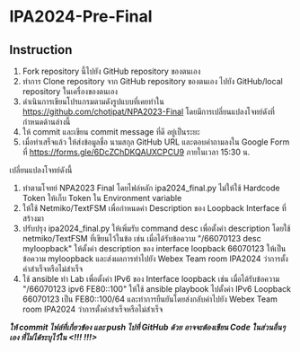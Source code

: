 # IPA2024-Pre-Final

## Instruction

1. Fork repository นี้ไปยัง GitHub repository ของตนเอง
2. ทำการ Clone repository จาก GitHub repository ของตนเอง ไปยัง GitHub/local repository ในเครื่องของตนเอง
3. ดำเนินการเขียนโปรแกรมตามดังรูปแบบที่เคยทำใน https://github.com/chotipat/NPA2023-Final โดยมีการเปลี่ยนแปลงโจทย์ดังที่กำหนดด้านล่างนี้
4. ให้ commit และเขียน commit message ที่ดี อยู่เป็นระยะ
5. เมื่อทำเสร็จแล้ว ให้ส่งข้อมูลชื่อ นามสกุล GitHub URL และตอบคำถามลงใน Google Form ที่ https://forms.gle/6DcZChDKQAUXCPCU9 ภายในเวลา 15:30 น.

เปลี่ยนแปลงโจทย์ดังนี้

1. ทำตามโจทย์ NPA2023 Final โดยไฟล์หลัก ipa2024_final.py ไม่ให้ใช้ Hardcode Token ให้เก็บ Token ใน Environment variable
2. ให้ใช้ Netmiko/TextFSM เพื่อกำหนดค่า Description ของ Loopback Interface ที่สร้างมา
3. ปรับปรุง ipa2024_final.py ให้เพิ่มรับ command desc เพื่อตั้งค่า description โดยใช้ netmiko/TextFSM ที่เขียนไว้ในข้อ เช่น เมื่อได้รับข้อความ "/66070123 desc myloopback" ให้ตั้งค่า description ของ interface loopback 66070123 ให้เป็นข้อความ myloopback และส่งผลการทำไปยัง Webex Team room IPA2024 ว่าการตั้งค่าสำเร็จหรือไม่สำเร็จ
4. ใช้ ansible ทำ Lab เพื่อตั้งค่า IPv6 ของ Interface loopback เช่น เมื่อได้รับข้อความ "/66070123 ipv6 FE80::100" ให้ใช้ ansible playbook ไปตั้งค่า IPv6 Loopback 66070123 เป็น FE80::100/64 และทำการยืนยันโดยส่งกลับค่าไปยัง Webex Team room IPA2024 ว่าการตั้งค่าสำเร็จหรือไม่สำเร็จ

***ให้ commit ไฟล์ที่เกี่ยวข้อง และ push ไปที่ GitHub ด้วย***
***อาจจะต้องเขียน Code ในส่วนอื่นๆเอง ที่ไม่ได้ระบุไว้ใน <!!! !!!>***

